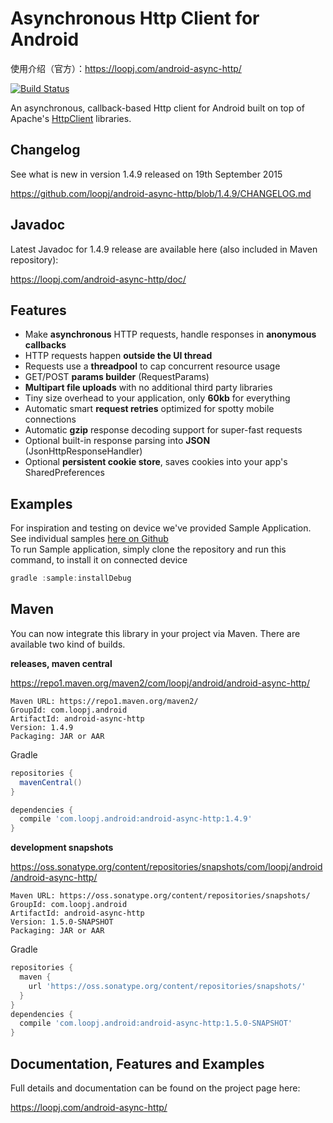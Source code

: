 Asynchronous Http Client for Android
====================================

使用介绍（官方）：https://loopj.com/android-async-http/

[![Build Status](https://travis-ci.org/loopj/android-async-http.png?branch=master)](https://travis-ci.org/loopj/android-async-http)

An asynchronous, callback-based Http client for Android built on top of Apache's [HttpClient](https://hc.apache.org/httpcomponents-client-ga/) libraries.

Changelog
---------

See what is new in version 1.4.9 released on 19th September 2015

https://github.com/loopj/android-async-http/blob/1.4.9/CHANGELOG.md

Javadoc
-------

Latest Javadoc for 1.4.9 release are available here (also included in Maven repository):

https://loopj.com/android-async-http/doc/

Features
--------
- Make **asynchronous** HTTP requests, handle responses in **anonymous callbacks**
- HTTP requests happen **outside the UI thread**
- Requests use a **threadpool** to cap concurrent resource usage
- GET/POST **params builder** (RequestParams)
- **Multipart file uploads** with no additional third party libraries
- Tiny size overhead to your application, only **60kb** for everything
- Automatic smart **request retries** optimized for spotty mobile connections
- Automatic **gzip** response decoding support for super-fast requests
- Optional built-in response parsing into **JSON** (JsonHttpResponseHandler)
- Optional **persistent cookie store**, saves cookies into your app's SharedPreferences

Examples
--------

For inspiration and testing on device we've provided Sample Application.  
See individual samples [here on Github](https://github.com/loopj/android-async-http/tree/1.4.9/sample/src/main/java/com/loopj/android/http/sample)  
To run Sample application, simply clone the repository and run this command, to install it on connected device  

```java
gradle :sample:installDebug
```

Maven
-----
You can now integrate this library in your project via Maven. There are available two kind of builds.

**releases, maven central**

https://repo1.maven.org/maven2/com/loopj/android/android-async-http/
```
Maven URL: https://repo1.maven.org/maven2/
GroupId: com.loopj.android
ArtifactId: android-async-http
Version: 1.4.9
Packaging: JAR or AAR
```
Gradle
```groovy
repositories {
  mavenCentral()
}

dependencies {
  compile 'com.loopj.android:android-async-http:1.4.9'
}
```

**development snapshots**

https://oss.sonatype.org/content/repositories/snapshots/com/loopj/android/android-async-http/
```
Maven URL: https://oss.sonatype.org/content/repositories/snapshots/
GroupId: com.loopj.android
ArtifactId: android-async-http
Version: 1.5.0-SNAPSHOT
Packaging: JAR or AAR
```
Gradle
```groovy
repositories {
  maven {
    url 'https://oss.sonatype.org/content/repositories/snapshots/'
  }
}
dependencies {
  compile 'com.loopj.android:android-async-http:1.5.0-SNAPSHOT'
}
```

Documentation, Features and Examples
------------------------------------
Full details and documentation can be found on the project page here:

https://loopj.com/android-async-http/

